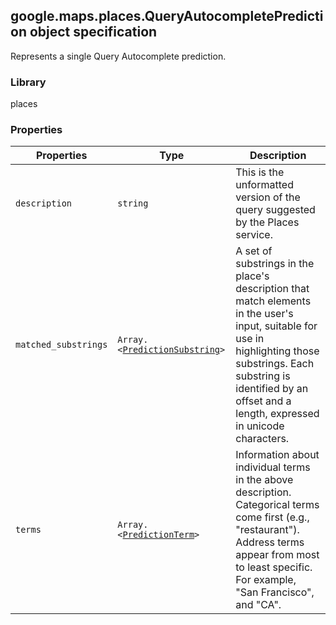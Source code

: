 <h2 id="QueryAutocompletePrediction">
google.maps.places.QueryAutocompletePrediction
object specification
</h2><p>Represents a single Query Autocomplete prediction.</p><h3>Library</h3><p>places</p><h3>Properties</h3><table summary="interface QueryAutocompletePrediction - Properties" width="100%">
<thead>
<tr><th>Properties</th>
<th>Type</th>
<th>Description</th>
</tr></thead>
<tbody>
<tr>
<td><code>description</code></td>
<td><code>string</code></td>
<td>This is the unformatted version of the query suggested by the Places service.</td>
</tr>
<tr>
<td><code>matched_substrings</code></td>
<td><code>Array.&lt;<a href="https://github.com/amenadiel/google-maps-documentation/blob/master/docs/google.maps.places.PredictionSubstring.md">PredictionSubstring</a>&gt;</code></td>
<td>A set of substrings in the place's description that match elements in the user's input, suitable for use in highlighting those substrings. Each substring is identified by an offset and a length, expressed in unicode characters.</td>
</tr>
<tr>
<td><code>terms</code></td>
<td><code>Array.&lt;<a href="https://github.com/amenadiel/google-maps-documentation/blob/master/docs/google.maps.places.PredictionTerm.md">PredictionTerm</a>&gt;</code></td>
<td>Information about individual terms in the above description. Categorical terms come first (e.g., "restaurant"). Address terms appear from most to least specific. For example, "San Francisco", and "CA".</td>
</tr>
</tbody>
</table>